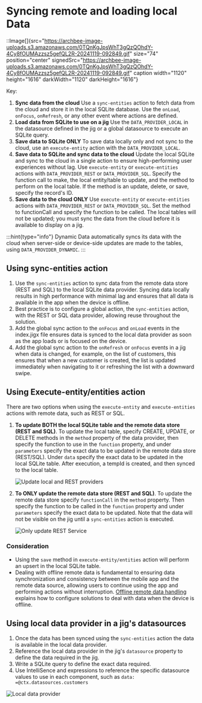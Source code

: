 # Syncing remote and loading local Data

::Image[]{src="https://archbee-image-uploads.s3.amazonaws.com/0TQnKgJpsWhT3gQzQOhdY-4Cy8fOUMAzzsz5gefQL2R-20241119-092849.gif" size="74" position="center" signedSrc="https://archbee-image-uploads.s3.amazonaws.com/0TQnKgJpsWhT3gQzQOhdY-4Cy8fOUMAzzsz5gefQL2R-20241119-092849.gif" caption width="1120" height="1616" darkWidth="1120" darkHeight="1616"}

Key:

1. **Sync data from the cloud**
   Use a `sync-entities` action to fetch data from the cloud and store it in the local SQLite database.
   Use the `onLoad`, `onFocus`, `onRefresh`, or any other event where actions are defined.
2. **Load data from SQLite to use on a jig**
   Use the `DATA_PROVIDER_LOCAL` in the datasource defined in the jig or a global datasource to execute an SQLite query.
3. **Save data to SQLite ONLY**
   To save data locally only and not sync to the cloud, use an `execute-entity` action with the `DATA_PROVIDER_LOCAL`.
4. **Save data to SQLite and sync data to the cloud**
   Update the local SQLite and sync to the cloud in a single action to ensure high-performing user experiences without lag.
   Use `execute-entity` or `execute-entities` actions with `DATA_PROVIDER_REST` or `DATA_PROVIDER_SQL`.
   Specify the function call to make, the local entity/table to update, and the method to perform on the local table. If the method is an update, delete, or save, specify the record's ID.
5. **Save data to the cloud ONLY**
   Use `execute-entity` or `execute-entities` actions with `DATA_PROVIDER_REST` or `DATA_PROVIDER_SQL`. Set the method to functionCall and specify the function to be called. The local tables will not be updated; you must sync the data from the cloud before it is available to display on a jig.

:::hint{type="info"}
Dynamic Data automatically syncs its data with the cloud when server-side or device-side updates are made to the tables, using `DATA_PROVIDER_DYNAMIC`.
:::

## Using sync-entities action

1. Use the `sync-entities` action to sync data from the remote data store (REST and SQL) to the local SQLite data provider. Syncing data locally results in high performance with minimal lag and ensures that all data is available in the app when the device is offline.
2. Best practice is to configure a global action, the `sync-entities` action, with the REST or SQL data provider, allowing reuse throughout the solution.
3. Add the global sync action to the `onFocus` and `onLoad` events in the index.jigx file ensures data is synced to the local data provider as soon as the app loads or is focused on the device.
4. Add the global sync action to the `onRefresh` or `onFocus` events in a jig when data is changed, for example, on the list of customers, this ensures that when a new customer is created, the list is updated immediately when navigating to it or refreshing the list with a downward swipe.

## Using Execute-entity/entities action

There are two options when using the `execute-entity` and `execute-entities` actions with remote data, such as REST or SQL.

1. **To update BOTH the local SQLite table and the remote data store (REST and SQL)**. To update the local table, specify CREATE, UPDATE, or DELETE methods in the `method` property of the data provider, then specify the function to use in the `function` property, and under `parameters` specify the exact data to be updated in the remote data store (REST/SQL). Under `data` specify the exact data to be updated in the local SQLite table. After execution, a tempId is created, and then synced to the local table.

   ![Update local and REST providers](https://archbee-image-uploads.s3.amazonaws.com/0TQnKgJpsWhT3gQzQOhdY-cE8AAHc7mhUv7fJS4z56u-20250804-142244.png "Update local and REST providers")
2. **To ONLY update the remote data store (REST and SQL)**. To update the remote data store specify `functionCall` in the `method` property. Then specify the function to be called in the `function` property and under `parameters` specify the exact data to be updated. Note that the data will not be visible on the jig until a `sync-entities` action is executed.

   ![Only update REST Service](https://archbee-image-uploads.s3.amazonaws.com/0TQnKgJpsWhT3gQzQOhdY-VncgH7oeM4bADxWiBlFd_-20250804-143743.png "Only update REST Service")

### Consideration

- Using the `save` method in `execute-entity/entities` action will perform an upsert in the local SQLite table.
- Dealing with offline remote data is fundamental to ensuring data synchronization and consistency between the mobile app and the remote data source, allowing users to continue using the app and performing actions without interruption. [Offline remote data handling](<./Offline remote data handling.md>) explains how to configure solutions to deal with data when the device is offline.

## Using local data provider in a jig's datasources

1. Once the data has been synced using the `sync-entities` action the data is available in the local data provider.
2. Reference the local data provider in the jig's `datasource` property to define the data required in the jig.
3. Write a SQLite query to define the exact data required.
4. Use IntelliSence and expressions to reference the specific datasource values to use in each component, such as `data: =@ctx.datasources.customers`

![Local data provider ](https://archbee-image-uploads.s3.amazonaws.com/x7vdIDH6-ScTprfmi2XXX/YU-9h42X5xPRI1t_zBBsq_rest-localdatasource.png "Local data provider ")

